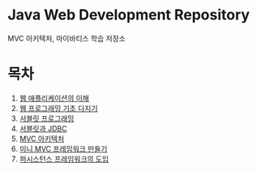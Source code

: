 # Java Web Development Repository
MVC 아키텍처, 마이바티스 학습 저장소
</br>
# 목차
01. [웹 애플리케이션의 이해](https://github.com/LeeSM0518/MVC/tree/master/understandingwebapplications)
02. [웹 프로그래밍 기초 다지기](https://github.com/LeeSM0518/MVC/tree/master/webprogrammingbasic)
03. [서블릿 프로그래밍](https://github.com/LeeSM0518/MVC/tree/master/servletprogramming)
04. [서블릿과 JDBC](https://github.com/LeeSM0518/MVC/tree/master/servletandjdbc)
05. [MVC 아키텍처](https://github.com/LeeSM0518/MVC/tree/master/mvcarchitecture)
06. [미니 MVC 프레임워크 만들기](https://github.com/LeeSM0518/MVC/tree/master/miniproject)
07. [퍼시스턴스 프레임워크의 도입](https://github.com/LeeSM0518/MVC/tree/master/introductionpersistenceframework)
